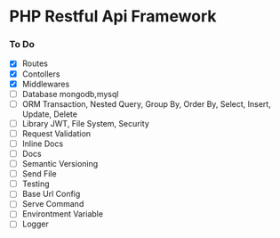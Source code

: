 # PHP Restful Api Framework

### To Do

-   [x] Routes
-   [x] Contollers
-   [x] Middlewares
-   [ ] Database mongodb,mysql
-   [ ] ORM Transaction, Nested Query, Group By, Order By, Select, Insert, Update, Delete
-   [ ] Library JWT, File System, Security
-   [ ] Request Validation
-   [ ] Inline Docs
-   [ ] Docs
-   [ ] Semantic Versioning
-   [ ] Send File
-   [ ] Testing
-   [ ] Base Url Config
-   [ ] Serve Command
-   [ ] Environtment Variable
-   [ ] Logger
